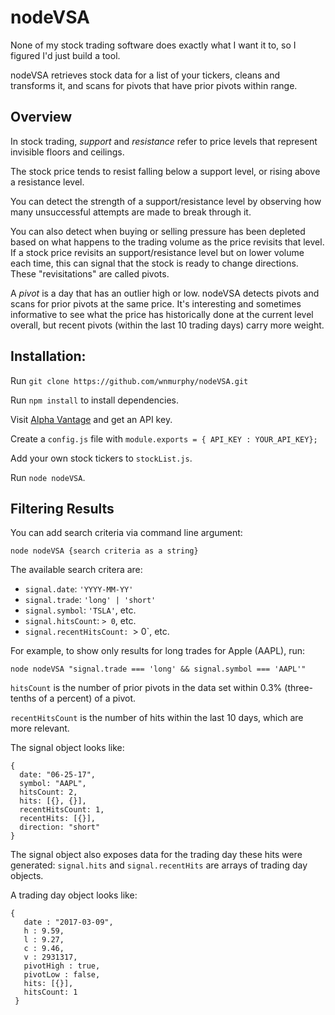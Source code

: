# nodeVSA

None of my stock trading software does exactly what I want it to, so I figured I'd just build a tool.

nodeVSA retrieves stock data for a list of your tickers, cleans and transforms it, and scans for pivots that have prior pivots within range.

## Overview

In stock trading, *support* and *resistance* refer to price levels that represent invisible floors and ceilings.

The stock price tends to resist falling below a support level, or rising above a resistance level.

You can detect the strength of a support/resistance level by observing how many unsuccessful attempts are made to break through it. 

You can also detect when buying or selling pressure has been depleted based on what happens to the trading volume as the price revisits that level. If a stock price revisits an support/resistance level but on lower volume each time, this can signal that the stock is ready to change directions. These "revisitations" are called pivots.

A *pivot* is a day that has an outlier high or low. nodeVSA detects pivots and scans for prior pivots at the same price. It's interesting and sometimes informative to see what the price has historically done at the current level overall, but recent pivots (within the last 10 trading days) carry more weight.


## Installation:

Run `git clone https://github.com/wnmurphy/nodeVSA.git`

Run `npm install` to install dependencies.

Visit [Alpha Vantage](https://www.alphavantage.co/support/#api-key) and get an API key.

Create a `config.js` file with `module.exports = { API_KEY : YOUR_API_KEY};`

Add your own stock tickers to `stockList.js`.

Run `node nodeVSA`.

## Filtering Results

You can add search criteria via command line argument:

  `node nodeVSA {search criteria as a string}`

The available search critera are:

- `signal.date`: `'YYYY-MM-YY'`
- `signal.trade`: `'long' | 'short'`
- `signal.symbol`: `'TSLA'`, etc.
- `signal.hitsCount`: `> 0`, etc.
- `signal.recentHitsCount: `> 0`, etc.

For example, to show only results for long trades for Apple (AAPL), run:

  `node nodeVSA "signal.trade === 'long' && signal.symbol === 'AAPL'"`

`hitsCount` is the number of prior pivots in the data set within 0.3% (three-tenths of a percent) of a pivot.

`recentHitsCount` is the number of hits within the last 10 days, which are more relevant.

The signal object looks like:
```
{
  date: "06-25-17",
  symbol: "AAPL",
  hitsCount: 2,
  hits: [{}, {}],
  recentHitsCount: 1,
  recentHits: [{}],
  direction: "short"
}
```

The signal object also exposes data for the trading day these hits were generated: `signal.hits` and `signal.recentHits` are arrays of trading day objects.

A trading day object looks like:
```
{
   date : "2017-03-09",
   h : 9.59,
   l : 9.27,
   c : 9.46,
   v : 2931317,
   pivotHigh : true,
   pivotLow : false,
   hits: [{}],
   hitsCount: 1
 }
```